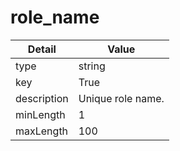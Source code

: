 # role_name
| Detail | Value |
| ------ | ----- |
| type | string |
| key | True |
| description | Unique role name. |
| minLength | 1 |
| maxLength | 100 |
